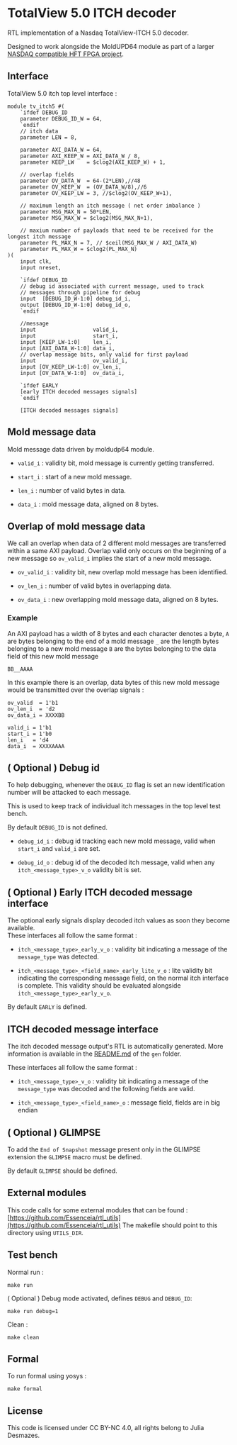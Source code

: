 # TotalView 5.0 ITCH decoder

RTL implementation of a Nasdaq TotalView-ITCH 5.0 decoder.

Designed to work alongside the MoldUPD64 module as part of a larger
[NASDAQ compatible HFT FPGA project](https://github.com/Essenceia/NASDAQ-HFT-FPGA.).

## Interface 

TotalView 5.0 itch top level interface : 

```
module tv_itch5 #(
	`ifdef DEBUG_ID
	parameter DEBUG_ID_W = 64,
	`endif
	// itch data
	parameter LEN = 8,

	parameter AXI_DATA_W = 64,
	parameter AXI_KEEP_W = AXI_DATA_W / 8,
	parameter KEEP_LW    = $clog2(AXI_KEEP_W) + 1,

	// overlap fields
	parameter OV_DATA_W  = 64-(2*LEN),//48
	parameter OV_KEEP_W  = (OV_DATA_W/8),//6
	parameter OV_KEEP_LW = 3, //$clog2(OV_KEEP_W+1),	

	// maximum length an itch message ( net order imbalance )
	parameter MSG_MAX_N = 50*LEN, 
	parameter MSG_MAX_W = $clog2(MSG_MAX_N+1), 

	// maxium number of payloads that need to be received for the longest itch message 
	parameter PL_MAX_N = 7, // $ceil(MSG_MAX_W / AXI_DATA_W)
	parameter PL_MAX_W = $clog2(PL_MAX_N)
)(
	input clk,
	input nreset,

	`ifdef DEBUG_ID
	// debug id associated with current message, used to track
	// messages through pipeline for debug
	input  [DEBUG_ID_W-1:0] debug_id_i,
	output [DEBUG_ID_W-1:0] debug_id_o,
	`endif 

	//message
	input                  valid_i,
	input                  start_i,
	input [KEEP_LW-1:0]    len_i,
	input [AXI_DATA_W-1:0] data_i,
	// overlap message bits, only valid for first payload
	input                  ov_valid_i,
	input [OV_KEEP_LW-1:0] ov_len_i,
	input [OV_DATA_W-1:0]  ov_data_i,

    `ifdef EARLY
    [early ITCH decoded messages signals]
    `endif

    [ITCH decoded messages signals]
```

## Mold message data

Mold message data driven by moldudp64 module.

- `valid_i` : validity bit, mold message is currently getting transferred.

- `start_i` : start of a new mold message.

- `len_i`  : number of valid bytes in data.

- `data_i` : mold message data, aligned on 8 bytes.

## Overlap of mold message data

We call an overlap when data of 2 different mold messages are transferred within a same AXI
payload. Overlap valid only occurs on the beginning of a new message so `ov_valid_i` implies 
the start of a new mold message.

- `ov_valid_i` : validity bit, new overlap mold message has been identified.

- `ov_len_i`   : number of valid bytes in overlapping data.

- `ov_data_i`  : new overlapping mold message data, aligned on 8 bytes.

### Example 

An AXI payload has a width of 8 bytes and each character denotes a byte,
`A` are bytes belonging to the end of a mold message
`_` are the length bytes belonging to a new mold message
`B` are the bytes belonging to the data field of this new mold message

```
BB__AAAA
```

In this example there is an overlap, data bytes of this new mold message would be transmitted over
the overlap signals :

```
ov_valid  = 1'b1
ov_len_i  = 'd2
ov_data_i = XXXXBB

valid_i = 1'b1
start_i = 1'b0
len_i   = 'd4
data_i  = XXXXAAAA
```
## ( Optional ) Debug id

To help debugging, whenever the `DEBUG_ID` flag is set an new identification
number will be attacked to each message.

This is used to keep track of individual itch messages in the top level
test bench.

By default `DEBUG_ID` is not defined.

- `debug_id_i` : debug id tracking each new mold message, valid when `start_i` and 
    `valid_i` are set.

- `debug_id_o` : debug id of the decoded itch message, valid when any `itch_<message_type>_v_o`
    validity bit is set.

## ( Optional ) Early ITCH decoded message interface

The optional early signals display decoded itch values as soon they become available.  
These interfaces all follow the same format :

- `itch_<message_type>_early_v_o` : validity bit indicating a message of the `message_type` was detected.

- `itch_<message_type>_<field_name>_early_lite_v_o` : lite validity bit indicating the corresponding message field, 
    on the normal itch interface is complete. This validity should be evaluated alongside `itch_<message_type>_early_v_o`.

By default `EARLY` is defined.

## ITCH decoded message interface

The itch decoded message output's RTL is automatically generated.
More information is available in the [README.md](gen/README.md) of the `gen` folder.

These interfaces all follow the same format :

- `itch_<message_type>_v_o` : validity bit indicating a message of the `message_type` was decoded
    and the following fields are valid.

- `itch_<message_type>_<field_name>_o` : message field, fields are in big endian

## ( Optional ) GLIMPSE

To add the `End of Snapshot` message present only in the GLIMPSE extension the
`GLIMPSE` macro must be defined.

By default `GLIMPSE` should be defined.

## External modules

This code calls for some external modules that can be found : [https://github.com/Essenceia/rtl_utils](https://github.com/Essenceia/rtl_utils)
The makefile should point to this directory using `UTILS_DIR`.

## Test bench

Normal run :
```
make run
```

( Optional ) Debug mode activated, defines `DEBUG` and `DEBUG_ID`:
```
make run debug=1
```

Clean : 
```
make clean
```

## Formal

To run formal using yosys :

```
make formal
```

## License

This code is licensed under CC BY-NC 4.0, all rights belong to Julia Desmazes. 
